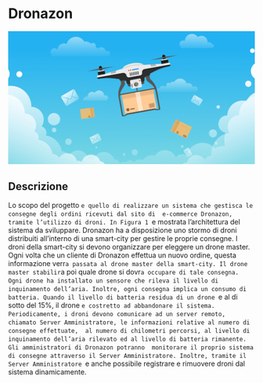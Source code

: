 # Dronazon
<img src = './assets/Cover.png'>

## Descrizione
Lo scopo del progetto `e quello di realizzare un sistema che gestisca le consegne degli ordini ricevuti dal sito di 
e-commerce Dronazon, tramite l’utilizzo
di droni. In Figura 1 `e mostrata l’architettura del sistema da sviluppare.
Dronazon ha a disposizione uno stormo di droni distribuiti all’interno di
una smart-city per gestire le proprie consegne. I droni della smart-city si
devono organizzare per eleggere un drone master. Ogni volta che un cliente
di Dronazon effettua un nuovo ordine, questa informazione verr`a passata al
drone master della smart-city. Il drone master stabilir`a poi quale drone si
dovr`a occupare di tale consegna.
Ogni drone ha installato un sensore che rileva il livello di inquinamento
dell’aria. Inoltre, ogni consegna implica un consumo di batteria. Quando il
livello di batteria residua di un drone `e al di sotto del 15%, il drone `e costretto ad abbandonare il sistema. 
Periodicamente, i droni devono comunicare
ad un server remoto, chiamato Server Amministratore, le informazioni relative al numero di consegne effettuate, 
al numero di chilometri percorsi, al
livello di inquinamento dell’aria rilevato ed al livello di batteria rimanente. Gli amministratori di Dronazon potranno 
monitorare il proprio sistema
di consegne attraverso il Server Amministratore. Inoltre, tramite il Server
Amministratore `e anche possibile registrare e rimuovere droni dal sistema
dinamicamente.